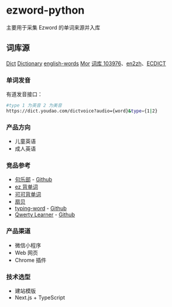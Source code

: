 # ezword-python

主要用于采集 Ezword 的单词来源并入库

## 词库源

[Dict](https://github.com/kajweb/dict)
[Dictionary](https://github.com/mahavivo/english-dictionary)
[english-words](https://github.com/dwyl/english-words)
[Mor](https://github.com/Zhangtd/MorTransformation)
[词库 103976](https://github.com/1eez/103976)、[en2zh](https://github.com/heng1025/en2zh)、[ECDICT](https://github.com/skywind3000/ECDICT)

### 单词发音

有道发音接口：

```bash
#type 1 为英音 2 为美音
https://dict.youdao.com/dictvoice?audio={word}&type={1|2}

```

### 产品方向

-   儿童英语
-   成人英语

### 竞品参考

-   [句乐部](https://julebu.co/) - [Github](https://github.com/cuixueshe/earthworm)
-   [ez 背单词](https://ezbdc.dashu.ai/)
-   [可可背单词](http://word.kekenet.com/)
-   [扇贝](https://web.shanbay.com/web/main/index)
-   [typing-word](https://typing-word.ttentau.top/#/practice) - [Github](https://github.com/zyronon/typing-word)
-   [Qwerty Learner](https://qwerty.kaiyi.cool/) - [Github](https://github.com/RealKai42/qwerty-learner/)

### 产品渠道

-   微信小程序
-   Web 网页
-   Chrome 插件

### 技术选型

-   建站模版
-   Next.js + TypeScript

